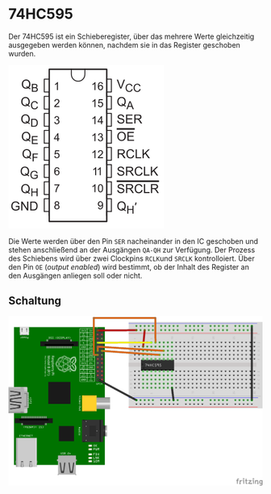 74HC595
=======

Der 74HC595 ist ein Schieberegister, über das mehrere Werte
gleichzeitig ausgegeben werden können, nachdem sie in das Register
geschoben wurden.

![pinout](doc/pinout.png)

Die Werte werden über den Pin `SER` nacheinander in den IC geschoben
und stehen anschließend an der Ausgängen `QA-QH` zur Verfügung. Der
Prozess des Schiebens wird über zwei Clockpins `RCLK`und `SRCLK`
kontrolloiert. Über den Pin `OE` (*output enabled*) wird bestimmt, ob
der Inhalt des Register an den Ausgängen anliegen soll oder nicht.


Schaltung
---------

![schaltung](doc/schaltung_Steckplatine.png)

